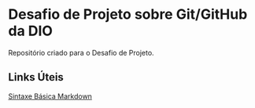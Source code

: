 #  Desafio de Projeto sobre Git/GitHub da DIO
Repositório criado para o Desafio de Projeto.

## Links Úteis

[Sintaxe Básica Markdown](http://www.markdownghuide.org/basic-syntax/)
